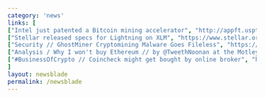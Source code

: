 ```yaml
---
category: 'news'
links: [
["Intel just patented a Bitcoin mining accelerator", "http://appft.uspto.gov/netacgi/nph-Parser?Sect1=PTO2&Sect2=HITOFF&u=%2Fnetahtml%2FPTO%2Fsearch-adv.html&r=1&p=1&f=G&l=50&d=PG01&S1=20180089642.PGNR.&OS=dn%2F20180089642&RS=DN%2F20180089642"],
["Stellar released specs for Lightning on XLM", "https://www.stellar.org/blog/lightning-on-stellar-roadmap/"],
["Security // GhostMiner Cryptomining Malware Goes Fileless", "https://blog.minerva-labs.com/ghostminer-cryptomining-malware-goes-fileless"],
["Analysis / Why I won't buy Ethereum // by @TweethNoonan at the Motley Fool", "https://www.fool.com/investing/2018/04/02/why-i-wont-buy-ethereum.aspx"],
["#BusinessOfCrypto // Coincheck might get bought by online broker", "https://buff.ly/2JcMrsK"]
]
layout: newsblade
permalink: /newsblade
---
```

